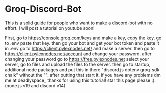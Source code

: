 # Groq-Discord-Bot
This is a solid guide for people who want to make a discord-bot with no effort. I will post a tutorial on youtube soon!


First, go to https://console.groq.com/keys and make a key, copy the key.
go to .env paste that key.
then go your bot and get your bot token and paste it in .env
go to https://client.pylexnodes.net/ and make a server.
then go to https://client.pylexnodes.net/account and change your password.
after changing your password go to https://free.pylexnodes.net
select your server, go to files and upload the files to the server. 
then go to startup, additional node packages and put this in there "discord.js dotenv groq-sdk chalk" without the "". after putting that start it.
if you have any problems dm me at deadlyspace_ 
thanks for using this tutorial! star this page please :).
(node.js v19 and discord v14)
